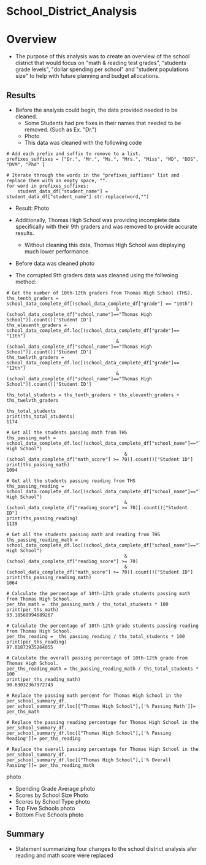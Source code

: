 # School_District_Analysis

# Overview
* The purpose of this analysis was to create an overview of the school district that would focus on "math & reading test grades", "students grade levels", "dollar spending per school" and "student populations size" to help with future planning and budget allocations.

## Results
* Before the analysis could begin, the data provided needed to be cleaned.
    * Some Students had pre fixes in their  names that needed to be removed. (Such as Ex. "Dr.")
    * Photo
    * This data was cleaned with the following code
```
# Add each prefix and suffix to remove to a list.
prefixes_suffixes = ["Dr.", "Mr.", "Ms.", "Mrs.", "Miss", "MD", "DDS", "DVM", "Phd" ]

# Iterate through the words in the "prefixes_suffixes" list and replace them with an empty space, "".
for word in prefixes_suffixes:
    student_data_df["student_name"] = student_data_df["student_name"].str.replace(word,"")
```
* Result:
Photo

* Additionally,  Thomas High School was providing incomplete data specifically with their 9th graders and was removed to provide accurate results.
    * Without cleaning this data, Thomas High School was displaying much lower performance.
* Before data was cleaned
photo
* The corrupted 9th graders data was cleaned using the follwoing method:

```
# Get the number of 10th-12th graders from Thomas High School (THS).
ths_tenth_graders = school_data_complete_df[(school_data_complete_df["grade"] == "10th")
                                        & (school_data_complete_df["school_name"]=="Thomas High School")].count()['Student ID']
ths_eleventh_graders = school_data_complete_df.loc[(school_data_complete_df["grade"]== "11th")
                                        & (school_data_complete_df["school_name"]=="Thomas High School")].count()['Student ID']
ths_twelvth_graders = school_data_complete_df.loc[(school_data_complete_df["grade"]== "12th")
                                        & (school_data_complete_df["school_name"]=="Thomas High School")].count()['Student ID']

ths_total_students = ths_tenth_graders + ths_eleventh_graders + ths_twelvth_graders

ths_total_students
print(ths_total_students)
1174

# Get all the students passing math from THS
ths_passing_math = school_data_complete_df.loc[(school_data_complete_df["school_name"]=="Thomas High School") 
                                           & (school_data_complete_df["math_score"] >= 70)].count()["Student ID"]
print(ths_passing_math)
1094

# Get all the students passing reading from THS
ths_passing_reading = school_data_complete_df.loc[(school_data_complete_df["school_name"]=="Thomas High School") 
                                           & (school_data_complete_df["reading_score"] >= 70)].count()["Student ID"]
print(ths_passing_reading)
1139

# Get all the students passing math and reading from THS
ths_passing_reading_math = school_data_complete_df.loc[(school_data_complete_df["school_name"]=="Thomas High School") 
                                           & (school_data_complete_df["reading_score"] >= 70)
                                           & (school_data_complete_df["math_score"] >= 70)].count()["Student ID"] 
print(ths_passing_reading_math)
1064

# Calculate the percentage of 10th-12th grade students passing math from Thomas High School. 
per_ths_math =  ths_passing_math / ths_total_students * 100
print(per_ths_math)
93.18568994889267

# Calculate the percentage of 10th-12th grade students passing reading from Thomas High School.
per_ths_reading =  ths_passing_reading / ths_total_students * 100
print(per_ths_reading)
97.01873935264055

# Calculate the overall passing percentage of 10th-12th grade from Thomas High School. 
per_ths_reading_math = ths_passing_reading_math / ths_total_students * 100
print(per_ths_reading_math)
90.63032367972743

# Replace the passing math percent for Thomas High School in the per_school_summary_df.
per_school_summary_df.loc[["Thomas High School"],['% Passing Math']]= per_ths_math 

# Replace the passing reading percentage for Thomas High School in the per_school_summary_df.
per_school_summary_df.loc[["Thomas High School"],['% Passing Reading']]= per_ths_reading

# Replace the overall passing percentage for Thomas High School in the per_school_summary_df.
per_school_summary_df.loc[["Thomas High School"],['% Overall Passing']]= per_ths_reading_math
```
photo

* Spending Grade Average
photo
* Scores by School Size
Photo
* Scores by School Type
photo
* Top Five Schools
photo
* Bottom Five Schools
photo
## Summary
* Statement summarizing four changes to the school district analysis afer reading and math score were replaced

